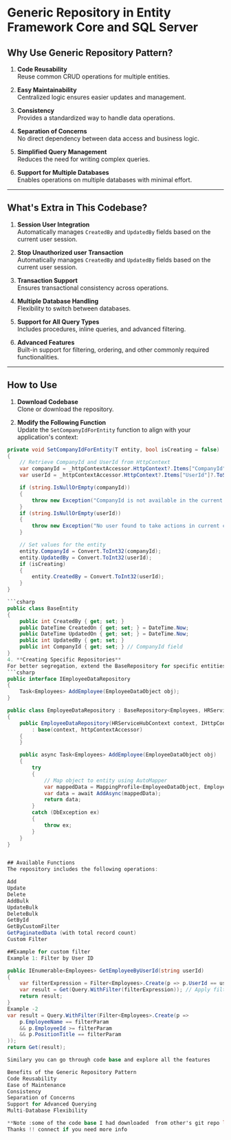 # Generic Repository in Entity Framework Core and SQL Server

## Why Use Generic Repository Pattern?
1. **Code Reusability**  
   Reuse common CRUD operations for multiple entities.

2. **Easy Maintainability**  
   Centralized logic ensures easier updates and management.

3. **Consistency**  
   Provides a standardized way to handle data operations.

4. **Separation of Concerns**  
   No direct dependency between data access and business logic.

5. **Simplified Query Management**  
   Reduces the need for writing complex queries.

6. **Support for Multiple Databases**  
   Enables operations on multiple databases with minimal effort.

---

## What's Extra in This Codebase?
1. **Session User Integration**  
   Automatically manages `CreatedBy` and `UpdatedBy` fields based on the current user session.
1. **Stop Unauthorized user Transaction**  
   Automatically manages `CreatedBy` and `UpdatedBy` fields based on the current user session.
2. **Transaction Support**  
   Ensures transactional consistency across operations.

3. **Multiple Database Handling**  
   Flexibility to switch between databases.

4. **Support for All Query Types**  
   Includes procedures, inline queries, and advanced filtering.

5. **Advanced Features**  
   Built-in support for filtering, ordering, and other commonly required functionalities.

---

## How to Use
1. **Download Codebase**  
   Clone or download the repository.

2. **Modify the Following Function**  
   Update the `SetCompanyIdForEntity` function to align with your application's context:

```csharp
private void SetCompanyIdForEntity(T entity, bool isCreating = false)
{
    // Retrieve CompanyId and UserId from HttpContext
    var companyId = _httpContextAccessor.HttpContext?.Items["CompanyId"]?.ToString();
    var userId = _httpContextAccessor.HttpContext?.Items["UserId"]?.ToString();

    if (string.IsNullOrEmpty(companyId))
    {
        throw new Exception("CompanyId is not available in the current context.");
    }
    if (string.IsNullOrEmpty(userId))
    {
        throw new Exception("No user found to take actions in current context.");
    }

    // Set values for the entity
    entity.CompanyId = Convert.ToInt32(companyId);
    entity.UpdatedBy = Convert.ToInt32(userId);
    if (isCreating)
    {
        entity.CreatedBy = Convert.ToInt32(userId);
    }
}

```csharp
public class BaseEntity
{
    public int CreatedBy { get; set; }
    public DateTime CreatedOn { get; set; } = DateTime.Now;
    public DateTime UpdatedOn { get; set; } = DateTime.Now;
    public int UpdatedBy { get; set; }
    public int CompanyId { get; set; } // CompanyId field
}
4. **Creating Specific Repositories**
For better segregation, extend the BaseRepository for specific entities like Employee.
```csharp
public interface IEmployeeDataRepository
{
    Task<Employees> AddEmployee(EmployeeDataObject obj);
}

public class EmployeeDataRepository : BaseRepository<Employees, HRServiceHubContext>, IEmployeeDataRepository
{
    public EmployeeDataRepository(HRServiceHubContext context, IHttpContextAccessor httpContextAccessor)
        : base(context, httpContextAccessor)
    {
    }

    public async Task<Employees> AddEmployee(EmployeeDataObject obj)
    {
        try
        {
            // Map object to entity using AutoMapper
            var mappedData = MappingProfile<EmployeeDataObject, Employees>.Map(obj);
            var data = await AddAsync(mappedData);
            return data;
        }
        catch (DbException ex)
        {
            throw ex;
        }
    }
}


## Available Functions
The repository includes the following operations:

Add
Update
Delete
AddBulk
UpdateBulk
DeleteBulk
GetById
GetByCustomFilter
GetPaginatedData (with total record count)
Custom Filter

##Example for custom filter
Example 1: Filter by User ID

public IEnumerable<Employees> GetEmployeeByUserId(string userId)
{
    var filterExpression = Filter<Employees>.Create(p => p.UserId == userId);           
    var result = Get(Query.WithFilter(filterExpression)); // Apply filter expression
    return result;        
}
Example -2
var result = Query.WithFilter(Filter<Employees>.Create(p =>
    p.EmployeeName == filterParam 
    && p.EmployeeId >= filterParam
    && p.PositionTitle == filterParam
));
return Get(result);

Similary you can go through code base and explore all the features 

Benefits of the Generic Repository Pattern
Code Reusability
Ease of Maintenance
Consistency
Separation of Concerns
Support for Advanced Querying
Multi-Database Flexibility

**Note :some of the code base I had downloaded  from other's git repo long back and modified .
Thanks !! connect if you need more info
